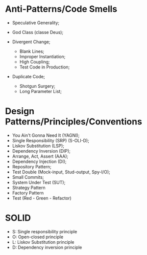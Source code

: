 # Anti-Patterns/Code Smells

- Speculative Generality;
- God Class (classe Deus);

- Divergent Change;
  - Blank Lines;
  - Improper Instantiation;
  - High Coupling;
  - Test Code in Production;
- Duplicate Code;
  - Shotgun Surgery;
  - Long Parameter List;

# Design Patterns/Principles/Conventions

- You Ain't Gonna Need It (YAGNI);
- Single Responsibility (SRP) (S-OLI-D);
- Liskov Substitution (LSP);
- Dependency Inversion (DIP);
- Arrange, Act, Assert (AAA);
- Dependency Injection (DI);
- Repository Pattern;
- Test Double (Mock-input, Stud-output, Spy-I/O);
- Small Commits;
- System Under Test (SUT);
- Strategy Pattern
- Factory Pattern
- Test (Red - Green - Refactor)

# SOLID

- S: Single responsibility principle
- O: Open-closed principle
- L: Liskov Substitution principle
- D: Dependency inversion principle
